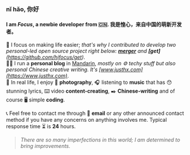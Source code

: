 ### nǐ hǎo, 你好
#### I am *Focus*, a newbie developer from 🇨🇳. 我是惶心，来自中国的萌新开发者。

🌴 I focus on making life easier; *that's why I contributed to develop two personal-led open source project right below: **[merger](https://github.com/hifocus/merger)** and **[get]**(https://github.com/hifocus/get)*.  
🏃‍♂️ I run a **personal blog** in [Mandarin](https://en.wikipedia.org/wiki/Mandarin_Chinese), *mostly on ⚙️ techy stuff but also personal Chinese creative writing. It's [www.justhx.com](https://www.justhx.com)*.  
💓 In real life, I enjoy 📸 **photography**, 🎧 listening to **music** that has 😯 stunning lyrics, ⌨️ video **content-creating**, ✒️ **Chinese-writing** and of course 🖥️ simple **coding**.  
  
📞 Feel free to contact me through 📧 **email** or any other announced contact method if you have any concerns on anything involves me. Typical response time ⏳ is **24** hours.

> *There are so many imperfections in this world; I am determined to bring improvements.*  
